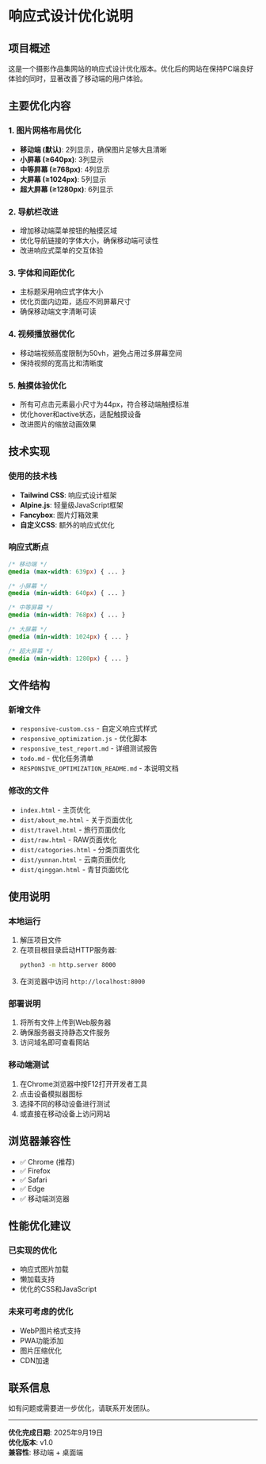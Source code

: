 # 响应式设计优化说明

## 项目概述
这是一个摄影作品集网站的响应式设计优化版本。优化后的网站在保持PC端良好体验的同时，显著改善了移动端的用户体验。

## 主要优化内容

### 1. 图片网格布局优化
- **移动端 (默认)**: 2列显示，确保图片足够大且清晰
- **小屏幕 (≥640px)**: 3列显示
- **中等屏幕 (≥768px)**: 4列显示
- **大屏幕 (≥1024px)**: 5列显示
- **超大屏幕 (≥1280px)**: 6列显示

### 2. 导航栏改进
- 增加移动端菜单按钮的触摸区域
- 优化导航链接的字体大小，确保移动端可读性
- 改进响应式菜单的交互体验

### 3. 字体和间距优化
- 主标题采用响应式字体大小
- 优化页面内边距，适应不同屏幕尺寸
- 确保移动端文字清晰可读

### 4. 视频播放器优化
- 移动端视频高度限制为50vh，避免占用过多屏幕空间
- 保持视频的宽高比和清晰度

### 5. 触摸体验优化
- 所有可点击元素最小尺寸为44px，符合移动端触摸标准
- 优化hover和active状态，适配触摸设备
- 改进图片的缩放动画效果

## 技术实现

### 使用的技术栈
- **Tailwind CSS**: 响应式设计框架
- **Alpine.js**: 轻量级JavaScript框架
- **Fancybox**: 图片灯箱效果
- **自定义CSS**: 额外的响应式优化

### 响应式断点
```css
/* 移动端 */
@media (max-width: 639px) { ... }

/* 小屏幕 */
@media (min-width: 640px) { ... }

/* 中等屏幕 */
@media (min-width: 768px) { ... }

/* 大屏幕 */
@media (min-width: 1024px) { ... }

/* 超大屏幕 */
@media (min-width: 1280px) { ... }
```

## 文件结构

### 新增文件
- `responsive-custom.css` - 自定义响应式样式
- `responsive_optimization.js` - 优化脚本
- `responsive_test_report.md` - 详细测试报告
- `todo.md` - 优化任务清单
- `RESPONSIVE_OPTIMIZATION_README.md` - 本说明文档

### 修改的文件
- `index.html` - 主页优化
- `dist/about_me.html` - 关于页面优化
- `dist/travel.html` - 旅行页面优化
- `dist/raw.html` - RAW页面优化
- `dist/catogories.html` - 分类页面优化
- `dist/yunnan.html` - 云南页面优化
- `dist/qinggan.html` - 青甘页面优化

## 使用说明

### 本地运行
1. 解压项目文件
2. 在项目根目录启动HTTP服务器:
   ```bash
   python3 -m http.server 8000
   ```
3. 在浏览器中访问 `http://localhost:8000`

### 部署说明
1. 将所有文件上传到Web服务器
2. 确保服务器支持静态文件服务
3. 访问域名即可查看网站

### 移动端测试
1. 在Chrome浏览器中按F12打开开发者工具
2. 点击设备模拟器图标
3. 选择不同的移动设备进行测试
4. 或直接在移动设备上访问网站

## 浏览器兼容性
- ✅ Chrome (推荐)
- ✅ Firefox
- ✅ Safari
- ✅ Edge
- ✅ 移动端浏览器

## 性能优化建议

### 已实现的优化
- 响应式图片加载
- 懒加载支持
- 优化的CSS和JavaScript

### 未来可考虑的优化
- WebP图片格式支持
- PWA功能添加
- 图片压缩优化
- CDN加速

## 联系信息
如有问题或需要进一步优化，请联系开发团队。

---
**优化完成日期**: 2025年9月19日  
**优化版本**: v1.0  
**兼容性**: 移动端 + 桌面端


